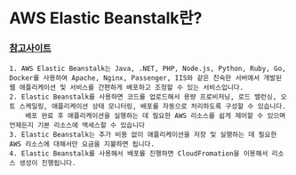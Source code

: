 # AWS Elastic Beanstalk란?

### <a href="https://insight-bgh.tistory.com/m/524">참고사이트</a>

```
1. AWS Elastic Beanstalk는 Java, .NET, PHP, Node.js, Python, Ruby, Go, Docker를 사용하여 Apache, Nginx, Passenger, IIS와 같은 친숙한 서버에서 개발된 웹 애플리케이션 및 서비스를 간편하게 배포하고 조정할 수 있는 서비스입니다.
2. Elastic Beanstalk를 사용하면 코드를 업로드해서 용량 프로비저닝, 로드 밸런싱, 오토 스케일링, 애플리케이션 상태 모니터링, 배포를 자동으로 처리하도록 구성할 수 있습니다.
    배포 완료 후 애플리케이션을 실행하는 데 필요한 AWS 리소스를 쉽게 제어할 수 있으며 언제든지 기본 리소스에 액세스할 수 있습니다
3. Elastic Beanstalk는 추가 비용 없이 애플리케이션을 저장 및 실행하는 데 필요한 AWS 리소스에 대해서만 요금을 지불하면 됩니다.
4. Elastic Beanstalk를 사용해서 배포를 진행하면 CloudFromation을 이용해서 리소스 생성이 진행됩니다.
```
